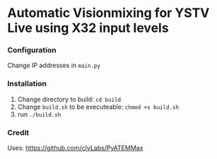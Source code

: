 # Automatic Visionmixing for YSTV Live using X32 input levels

### Configuration
Change IP addresses in `main.py`

### Installation
1. Change directory to build: `cd build`
2. Change `build.sh` to be executeable: `chmod +x build.sh`
3. run `./build.sh`

### Credit
Uses: https://github.com/clvLabs/PyATEMMax